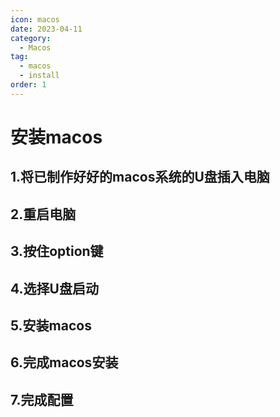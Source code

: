 ```yaml
---
icon: macos
date: 2023-04-11
category: 
  - Macos
tag:
  - macos
  - install
order: 1
---
```

# 安装macos
## 1.将已制作好好的macos系统的U盘插入电脑
## 2.重启电脑
## 3.按住option键
## 4.选择U盘启动
## 5.安装macos
## 6.完成macos安装
## 7.完成配置